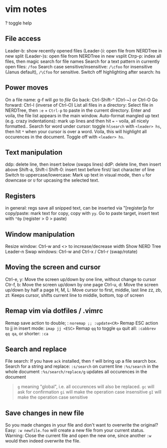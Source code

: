 # vim notes
? toggle help

## File access
Leader-b: show recently opened files
(Leader-)i: open file from NERDTree in new split
(Leader-)s: open file from NERDTree in new vsplit
Ctrp-p: index all files, then magic search for file names
Search for a text pattern in currently open files: `/foo`
Search case sensitive/insensitive: `/\cfoo` for insensitive (Janus
default), `/\Cfoo` for sensitive.
Switch off highlighting after search: <leader> hs

## Power moves
On a file name: g-f will *go* to *file*
Go back: Ctrl-Shift-^ (Ctrl-~) or Ctrl-O
Go forward: Ctrl-I (inverse of Ctrl-O)
List all files in a directory: Select file in NERDTree, then `:e` +
`Ctrl-p` to paste in the current directory. Enter and voila, the file
list appears in the main window.
Auto-format mangled up text (e.g. crazy indentations): mark up lines and
then hit `=` - voila, all nicely formatted..
Search for word under cursor: toggle `hlsearch` with `<leader> hs`, then
hit `*` when your cursor is over a word. Voila, this will highlight all
occurences in the document. Toggle off with `<leader> hs`.

## Text manipulation
ddp: delete line, then insert below (swaps lines)
ddP: delete line, then insert above
Shift-a, Shift-i Shift-0: insert text before first/ last character of
line
Switch to uppercase/lowercase: Mark up text in visual mode, then `u` for
downcase or `U` for upcasing the selected text.

## Registers
in general: regs save all snipped text, can be inserted via "[register]p
for copy/paste: mark text for copy, copy with `yy`. Go to paste target,
insert text with `"0p` (register > 0 > paste)

## Window manipulation
Resize window: Ctrl-w and <> to increase/decrease width
Show NERD Tree Leader-n
Swap windows: Ctrl-w and Ctrl-x / Ctrl-r (swap/rotate)

## Moving the screen and cursor
Ctrl-e, y: Move the screen up/down by one line, without change to cursor
Ctr-f, b: Move the screen up/down by one page
Ctrl-u, d: Move the screen up/down by half a page
H, M, L: Move cursor to first, middle, last line
zz, zb, zt: Keeps cursor, shifts current line to middle, bottom, top of
screen

## Remap vim via dotfiles / .vimrc
Remap save action to double; : `noremap ;; :update<CR>`
Remap ESC action to jj in insert mode: `imap jj <ESC>`
Remap `qq` to toggle `qa` quit all: `:cabbrev qq qa`, or shorter: `:ca`

## Search and replace
File search: If you have `ack` installed, then <Leader> `f` will bring
up a file search box.
Search for a string and replace:
`:s/search` on current line
`:%s/search` in the whole document
`:%s/search/replace/g` updates all occurences in the document
> `g` meaning "global", i.e. all occurences will also be replaced.
> `gc` will ask for confirmation
> `gi` will make the operation case insensitive
> `gI` will make the operation case sensitive

## Save changes in new file
So you made changes in your file and don't want to overwrite the
original? Easy: `:w newfile.foo` will create a new file from your
current status. Warning: Close the current file and open the new one,
since another `:w` would then indeed overwrite the file.

